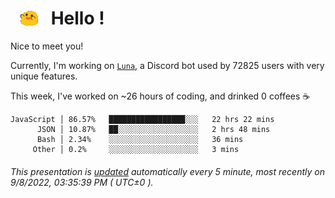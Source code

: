 <h1>   <img src="./spoinky.gif" style="vertical-align:middle;" width="30px">   Hello ! </h1>

Nice to meet you!

Currently, I'm working on <a href='https://github.com/Asgarrrr/Luna'>`Luna`</a>, a Discord bot used by 72825 users with very unique features.

This week, I've worked on ~26 hours of coding, and drinked 0 coffees ☕

```
JavaScript │ 86.57%   █████████████████░░░   22 hrs 22 mins
      JSON │ 10.87%   ██░░░░░░░░░░░░░░░░░░   2 hrs 48 mins
      Bash │ 2.34%    ░░░░░░░░░░░░░░░░░░░░   36 mins
     Other │ 0.2%     ░░░░░░░░░░░░░░░░░░░░   3 mins
```

###### This presentation is [updated](https://github.com/Asgarrrr) automatically every 5 minute, most recently on 9/8/2022, 03:35:39 PM ( UTC±0 ).